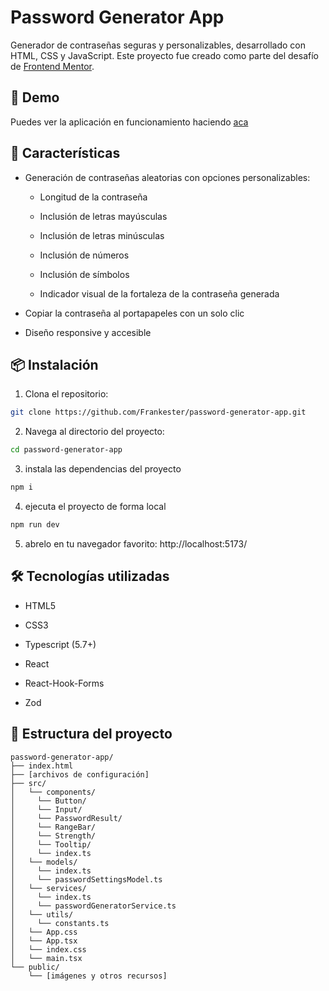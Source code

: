 # Password Generator App
Generador de contraseñas seguras y personalizables, desarrollado con HTML, CSS y JavaScript. Este proyecto fue creado como parte del desafío de [Frontend Mentor](https://www.frontendmentor.io/challenges/password-generator-app-Mr8CLycqjh).

## 🚀 Demo
Puedes ver la aplicación en funcionamiento haciendo [aca](https://password-generator-exehr31lb-frankesters-projects.vercel.app/)

## 🧩 Características
- Generación de contraseñas aleatorias con opciones personalizables:

  - Longitud de la contraseña

  - Inclusión de letras mayúsculas

  - Inclusión de letras minúsculas

  - Inclusión de números

  - Inclusión de símbolos

  - Indicador visual de la fortaleza de la contraseña generada

- Copiar la contraseña al portapapeles con un solo clic

- Diseño responsive y accesible

## 📦 Instalación
1. Clona el repositorio:


```bash
git clone https://github.com/Frankester/password-generator-app.git
```
2. Navega al directorio del proyecto:

```bash
cd password-generator-app
```
3. instala las dependencias del proyecto
```bash
npm i
```
4. ejecuta el proyecto de forma local
```bash
npm run dev
```

5. abrelo en tu navegador favorito: http://localhost:5173/

## 🛠️ Tecnologías utilizadas
- HTML5

- CSS3

- Typescript (5.7+)

- React

- React-Hook-Forms

- Zod

## 📁 Estructura del proyecto
```psql
password-generator-app/
├── index.html
├── [archivos de configuración]
├── src/
│   └── components/
│     └── Button/
│     └── Input/
│     └── PasswordResult/
│     └── RangeBar/
│     └── Strength/
│     └── Tooltip/
│     └── index.ts
│   └── models/
│     └── index.ts
│     └── passwordSettingsModel.ts
│   └── services/
│     └── index.ts
│     └── passwordGeneratorService.ts
│   └── utils/
│     └── constants.ts
│   └── App.css
│   └── App.tsx
│   └── index.css
│   └── main.tsx
└── public/
    └── [imágenes y otros recursos]
```